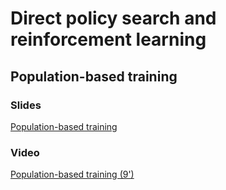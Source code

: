 # Direct policy search and reinforcement learning

## Population-based training

### Slides

[Population-based training](https://master-dac.isir.upmc.fr/rl/evo+rl_pbt.pdf)

### Video

[Population-based training (9')](https://www.youtube.com/watch?v=cgPAt_vmm88)

